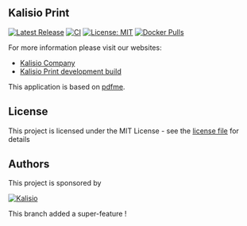 ## Kalisio Print

[![Latest Release](https://img.shields.io/github/v/tag/kalisio/print?sort=semver&label=latest)](https://github.com/kalisio/kapp/releases)
[![CI](https://github.com/kalisio/print/actions/workflows/main.yaml/badge.svg)](https://github.com/kalisio/print/actions/workflows/main.yaml)
[![License: MIT](https://img.shields.io/badge/License-MIT-yellow.svg)](https://opensource.org/licenses/MIT)
[![Docker Pulls](https://img.shields.io/docker/pulls/kalisio/print.svg?style=plastic)](https://hub.docker.com/r/kalisio/print/)

For more information please visit our websites:
* [Kalisio Company](https://kalisio.com/)
* [Kalisio Print development build](https://print.dev.kalisio.xyz/)

This application is based on [pdfme](https://github.com/pdfme/pdfme).

## License

This project is licensed under the MIT License - see the [license file](./LICENSE) for details

## Authors

This project is sponsored by 

[![Kalisio](https://s3.eu-central-1.amazonaws.com/kalisioscope/kalisio/kalisio-logo-black-256x84.png)](https://kalisio.com)

This branch added a super-feature !